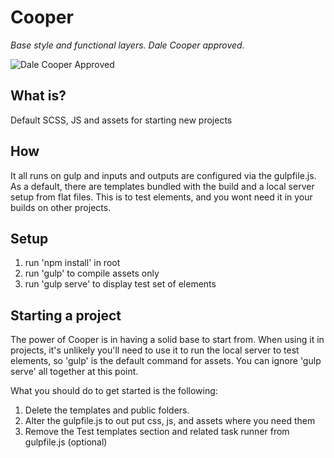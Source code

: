 # Cooper

*Base style and functional layers. Dale Cooper approved.*

![Dale Cooper Approved](https://i.imgur.com/ZDWFHnB.jpg "Dale Cooper Approved")

## What is?

Default SCSS, JS and assets for starting new projects

## How

It all runs on gulp and inputs and outputs are configured via the gulpfile.js.
As a default, there are templates bundled with the build and a local server setup from flat files. This is to test elements, and you wont need it in your builds on other projects.

## Setup

1. run 'npm install' in root
2. run 'gulp' to compile assets only
3. run 'gulp serve' to display test set of elements

## Starting a project

The power of Cooper is in having a solid base to start from. When using it in projects, it's unlikely you'll need to use it to run the local server to test elements, so 'gulp' is the default command for assets. You can ignore 'gulp serve' all together at this point.

What you should do to get started is the following:

1. Delete the templates and public folders.
2. Alter the gulpfile.js to out put css, js, and assets where you need them
3. Remove the Test templates section and related task runner from gulpfile.js (optional)
